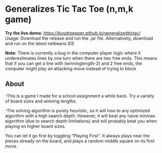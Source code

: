 <h1>Generalizes Tic Tac Toe (n,m,k game)</h1>
<b>Try the live demo</b>: <a href="https://buydrpepper.github.io/generalizedtictac/">https://buydrpepper.github.io/generalizedtictac/</a> </br>
Usage: Download the release and run the .jar file. Alternatively, download and run on the latest netbeans IDE<br/>
<p><b>Note:</b> There is currently a bug in the computer player logic where it underestimates lines by one turn when there are two free ends. This means that if you can get a line with (winninglength-2) and 2 free ends, the computer might play an attacking move instead of trying to block</p>

<h2>About</h2>
<p>-This is a game I made for a school assignment a while back. Try a variety of board sizes and winning lengths.</p>
<p>-The solving algorithm is purely heuristic, so it will lose to any optimized algorithm with a high search depth. However, it will beat any naive minmax algorithm (due to search depth limitations) and will probably beat you when playing on higher board sizes.</p>
<p>You can let it go first by toggling "Playing First". It always plays near the pieces already on the board, and plays a random middle square on its first move.</p>
